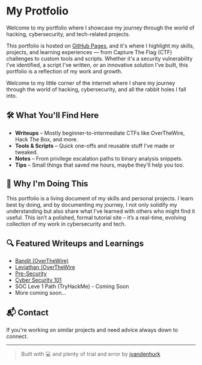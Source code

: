# My Protfolio

Welcome to my portfolio where I showcase my journey through the world of hacking, cybersecurity, and tech-related projects.

This portfolio is hosted on [GitHub Pages](https://pages.github.com/), and it's where I highlight my skills, projects, and learning experiences — from Capture The Flag (CTF) challenges to custom tools and scripts. Whether it's a security vulnerability I’ve identified, a script I’ve written, or an innovative solution I’ve built, this portfolio is a reflection of my work and growth.

Welcome to my little corner of the internet where I share my journey through the world of hacking, cybersecurity, and all the rabbit holes I fall into.

## 🛠️ What You'll Find Here
- **Writeups** – Mostly beginner-to-intermediate CTFs like OverTheWire, Hack The Box, and more.
- **Tools & Scripts** – Quick one-offs and reusable stuff I’ve made or tweaked.
- **Notes** – From privilege escalation paths to binary analysis snippets.
- **Tips** – Small things that saved me hours, maybe they'll help you too.

## 🧠 Why I'm Doing This
This portfolio is a living document of my skills and personal projects. I learn best by doing, and by documenting my journey, I not only solidify my understanding but also share what I’ve learned with others who might find it useful. This isn’t a polished, formal tutorial site – it’s a real-time, evolving collection of my work in cybersecurity and tech.

## 🔍 Featured Writeups and Learnings
- [Bandit (OverTheWire)](https://jvandenhurk.github.io/writeups/bandit)
- [Leviathan (OverTheWire](https://jvandenhurk.github.io/writeups/leviathan)
- [Pre-Security](https://jvandenhurk.github.io/certs/presec)
- [Cyber Security 101](https://jvandenhurk.github.io/certs/cyber101)
- SOC Leve 1 Path (TryHackMe) - Coming Soon
- More coming soon...

## 📬 Contact
If you're working on similar projects and need advice always down to connect.

---

> Built with 💻 and plenty of trial and error by [jvandenhurk](https://github.com/jvandenhurk)
